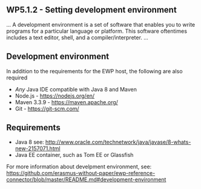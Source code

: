 ## WP5.1.2 - Setting development environment

...
A development environment is a set of software that enables you to write programs for a particular language or platform. This software oftentimes includes a text editor, shell, and a compiler/interpreter.
...

## Development environment
In addition to the requirements for the EWP host, the following are also required

* _Any_ Java IDE compatible with Java 8 and Maven
* Node.js - https://nodejs.org/en/
* Maven 3.3.9 - https://maven.apache.org/ 
* Git - https://git-scm.com/

## Requirements

* Java 8 see: http://www.oracle.com/technetwork/java/javase/8-whats-new-2157071.html
* Java EE container, such as Tom EE or Glassfish

For more information about develpment environment, see: https://github.com/erasmus-without-paper/ewp-reference-connector/blob/master/README.md#development-environment
